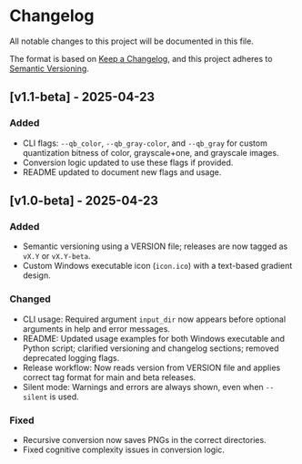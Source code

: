 # Changelog

All notable changes to this project will be documented in this file.

The format is based on [Keep a Changelog](https://keepachangelog.com/en/1.0.0/), and this project adheres to [Semantic Versioning](https://semver.org/spec/v2.0.0.html).

## [v1.1-beta] - 2025-04-23

### Added
- CLI flags: `--qb_color`, `--qb_gray-color`, and `--qb_gray` for custom quantization bitness of color, grayscale+one, and grayscale images.
- Conversion logic updated to use these flags if provided.
- README updated to document new flags and usage.

## [v1.0-beta] - 2025-04-23

### Added
- Semantic versioning using a VERSION file; releases are now tagged as `vX.Y` or `vX.Y-beta`.
- Custom Windows executable icon (`icon.ico`) with a text-based gradient design.

### Changed
- CLI usage: Required argument `input_dir` now appears before optional arguments in help and error messages.
- README: Updated usage examples for both Windows executable and Python script; clarified versioning and changelog sections; removed deprecated logging flags.
- Release workflow: Now reads version from VERSION file and applies correct tag format for main and beta releases.
- Silent mode: Warnings and errors are always shown, even when `--silent` is used.

### Fixed
- Recursive conversion now saves PNGs in the correct directories.
- Fixed cognitive complexity issues in conversion logic.
